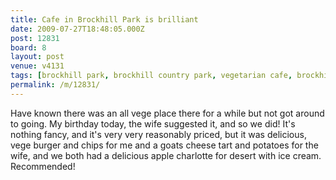 ```yaml
---
title: Cafe in Brockhill Park is brilliant
date: 2009-07-27T18:48:05.000Z
post: 12831
board: 8
layout: post
venue: v4131
tags: [brockhill park, brockhill country park, vegetarian cafe, brockhill park cafe]
permalink: /m/12831/
---
```

Have known there was an all vege place there for a while but not got around to going. My birthday today, the wife suggested it, and so we did! It's nothing fancy, and it's very very reasonably priced, but it was delicious, vege burger and chips for me and a goats cheese tart and potatoes for the wife, and we both had a delicious apple charlotte for desert with ice cream. Recommended!
